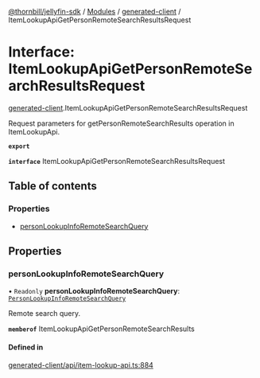 [@thornbill/jellyfin-sdk](../README.md) / [Modules](../modules.md) / [generated-client](../modules/generated_client.md) / ItemLookupApiGetPersonRemoteSearchResultsRequest

# Interface: ItemLookupApiGetPersonRemoteSearchResultsRequest

[generated-client](../modules/generated_client.md).ItemLookupApiGetPersonRemoteSearchResultsRequest

Request parameters for getPersonRemoteSearchResults operation in ItemLookupApi.

**`export`**

**`interface`** ItemLookupApiGetPersonRemoteSearchResultsRequest

## Table of contents

### Properties

- [personLookupInfoRemoteSearchQuery](generated_client.ItemLookupApiGetPersonRemoteSearchResultsRequest.md#personlookupinforemotesearchquery)

## Properties

### personLookupInfoRemoteSearchQuery

• `Readonly` **personLookupInfoRemoteSearchQuery**: [`PersonLookupInfoRemoteSearchQuery`](generated_client.PersonLookupInfoRemoteSearchQuery.md)

Remote search query.

**`memberof`** ItemLookupApiGetPersonRemoteSearchResults

#### Defined in

[generated-client/api/item-lookup-api.ts:884](https://github.com/thornbill/jellyfin-sdk-typescript/blob/c68c853/src/generated-client/api/item-lookup-api.ts#L884)
